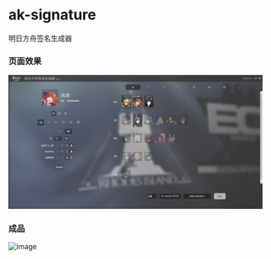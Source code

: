 # ak-signature
明日方舟签名生成器

### 页面效果
![image](https://github.com/LarrySue/ak-signature/blob/main/pic1.png)

### 成品
![image](https://github.com/LarrySue/ak-signature/blob/main/pic2.png)
